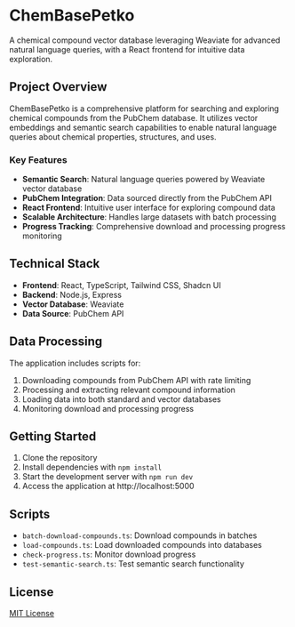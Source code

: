 # ChemBasePetko

A chemical compound vector database leveraging Weaviate for advanced natural language queries, with a React frontend for intuitive data exploration.

## Project Overview

ChemBasePetko is a comprehensive platform for searching and exploring chemical compounds from the PubChem database. It utilizes vector embeddings and semantic search capabilities to enable natural language queries about chemical properties, structures, and uses.

### Key Features

- **Semantic Search**: Natural language queries powered by Weaviate vector database
- **PubChem Integration**: Data sourced directly from the PubChem API
- **React Frontend**: Intuitive user interface for exploring compound data
- **Scalable Architecture**: Handles large datasets with batch processing
- **Progress Tracking**: Comprehensive download and processing progress monitoring

## Technical Stack

- **Frontend**: React, TypeScript, Tailwind CSS, Shadcn UI
- **Backend**: Node.js, Express
- **Vector Database**: Weaviate
- **Data Source**: PubChem API

## Data Processing

The application includes scripts for:

1. Downloading compounds from PubChem API with rate limiting
2. Processing and extracting relevant compound information
3. Loading data into both standard and vector databases
4. Monitoring download and processing progress

## Getting Started

1. Clone the repository
2. Install dependencies with `npm install`
3. Start the development server with `npm run dev`
4. Access the application at http://localhost:5000

## Scripts

- `batch-download-compounds.ts`: Download compounds in batches
- `load-compounds.ts`: Load downloaded compounds into databases
- `check-progress.ts`: Monitor download progress
- `test-semantic-search.ts`: Test semantic search functionality

## License

[MIT License](LICENSE)